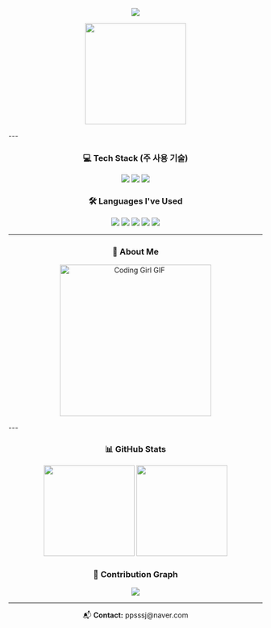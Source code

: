 <!-- 헤더 -->
<p align="center">
  <img src="https://capsule-render.vercel.app/api?type=waving&color=FFE8E8,FCE3EC,E0C3FC,C3E0FC&height=250&section=header&text=Welcome%20to%20ppsssj's%20GitHub&fontSize=40&animation=fadeIn&fontColor=000000&fontAlignY=40&desc=Frontend%20%7C%20AI%20%7C%20Medical%20Imaging%20%7C%20Student%20Developer&descAlignY=60&descAlign=50" />
</p>


<p align="center">
  <img src="https://media.giphy.com/media/L8K62iTDkzGX6/giphy.gif" width="200px" />
</p>
---

<!-- 💻 주력 기술 스택 -->
<h3 align="center">💻 Tech Stack (주 사용 기술)</h3>
<p align="center">
  <img src="https://img.shields.io/badge/React-61DAFB?style=for-the-badge&logo=react&logoColor=black" />
  <img src="https://img.shields.io/badge/HTML5-FF5722?style=for-the-badge&logo=html5&logoColor=white" />
  <img src="https://img.shields.io/badge/CSS3-3F51B5?style=for-the-badge&logo=css3&logoColor=white" />
</p>

<!-- 🛠 사용해본 언어 -->
<h3 align="center">🛠 Languages I've Used</h3>
<p align="center">
  <img src="https://img.shields.io/badge/C-9C27B0?style=for-the-badge&logo=c&logoColor=white" />
  <img src="https://img.shields.io/badge/C++-2196F3?style=for-the-badge&logo=c%2B%2B&logoColor=white" />
  <img src="https://img.shields.io/badge/Java-FF9800?style=for-the-badge&logo=java&logoColor=white" />
  <img src="https://img.shields.io/badge/R-00BCD4?style=for-the-badge&logo=r&logoColor=white" />
  <img src="https://img.shields.io/badge/Python-4CAF50?style=for-the-badge&logo=python&logoColor=white" />
</p>

---

<!-- 👩‍💻 소개 카드 (GIF 포함) -->
<h3 align="center">🌼 About Me</h3>

<p align="center">
  <img src="https://media.giphy.com/media/qgQUggAC3Pfv687qPC/giphy.gif" width="300" alt="Coding Girl GIF" />
</p>
---

<!-- 📊 GitHub Stats -->
<h3 align="center">📊 GitHub Stats</h3>
<p align="center">
  <img src="https://github-readme-stats.vercel.app/api?username=ppsssj&show_icons=true&theme=tokyonight&hide_title=false&rank_icon=github" height="180px" />
  <img src="https://github-readme-stats.vercel.app/api/top-langs/?username=ppsssj&layout=compact&theme=tokyonight&hide_title=false" height="180px" />
</p>

<!-- 🌈 커밋 그래프 -->
<h3 align="center">🌈 Contribution Graph</h3>
<p align="center">
  <img src="https://github-readme-activity-graph.cyclic.app/graph?username=ppsssj&theme=aurora&area=true&hide_border=true" />
</p>

---

<!-- 푸터 -->
<p align="center">
  📬 <strong>Contact:</strong> ppsssj@naver.com <br/>
</p>
